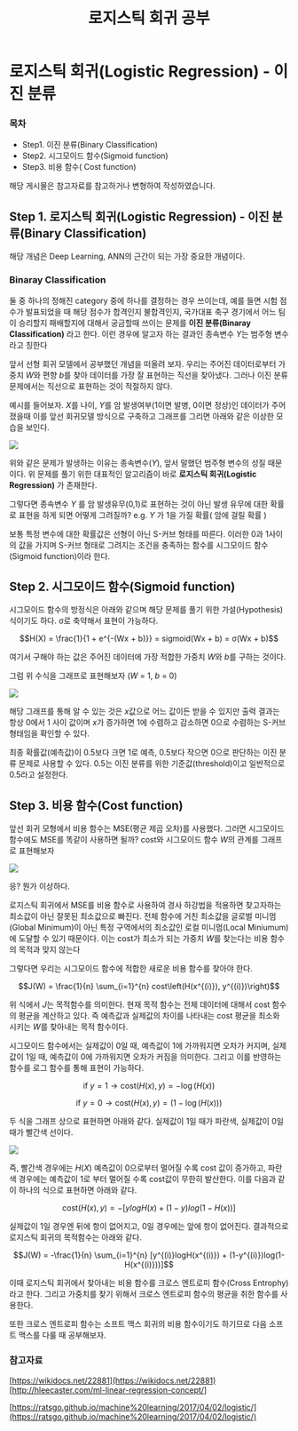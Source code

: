 ﻿---
title:  "로지스틱 회귀 공부"

categories:
  - Machine Learning
tags:
  - Study, Machine Learning

---
# 로지스틱 회귀(Logistic Regression) - 이진 분류
### 목차

-  Step1. 이진 분류(Binary Classification)
-  Step2. 시그모이드 함수(Sigmoid function)
-  Step3.  비용 함수( Cost function)

해당 게시물은 참고자료를 참고하거나 변형하여 작성하였습니다.

## Step 1. 로지스틱 회귀(Logistic Regression) - 이진 분류(Binary Classification)

해당 개념은 Deep Learning, ANN의 근간이 되는 가장 중요한 개념이다.

### Binaray Classification

둘 중 하나의 정해진 category 중에 하나를 결정하는 경우 쓰이는데, 예를 들면 시험 점수가 발표되었을 때 해당 점수가 합격인지 불합격인지, 국가대표 축구 경기에서 어느 팀이 승리할지 패배할지에 대해서 궁금할때 쓰이는 문제를 **이진 분류(Binaray Classification)** 라고 한다. 이런 경우에 알고자 하는 결과인 종속변수 $Y$는 범주형 변수라고 칭한다

앞서 선형 회귀 모델에서 공부했던 개념을 떠올려 보자. 우리는 주어진 데이터로부터 가중치 $W$와 편향 $b$를 찾아 데이터를 가장 잘 표현하는 직선을 찾아냈다. 그러나 이진 분류 문제에서는 직선으로 표현하는 것이 적절하지 않다.

예시를 들어보자. $X$를 나이, $Y$를 암 발생여부(1이면 발병, 0이면 정상)인 데이터가 주어졌을때 이를 앞선 회귀모델 방식으로 구축하고 그래프를 그리면 아래와 같은 이상한 모습을 보인다.

![](http://i.imgur.com/Co19p9c.png)

위와 같은 문제가 발생하는 이유는 종속변수($Y$), 앞서 말했던 범주형 변수의 성질 때문이다. 위 문제를 풀기 위한 대표적인 알고리즘이 바로 **로지스틱 회귀(Logistic Regression)** 가 존재한다.

그렇다면 종속변수 $Y$ 를 암 발생유무(0,1)로 표현하는 것이 아닌 발생 유무에 대한 확률로 표현을 하게 되면 어떻게 그려질까? 
e.g. $Y$ 가 1을 가질 확률( 암에 걸릴 확률 )

보통 특정 변수에 대한 확률값은 선형이 아닌 S-커브 형태를 따른다. 이러한 0과 1사이의 값을 가지며 S-커브 형태로 그려지는 조건을 충족하는 함수를 시그모이드 함수(Sigmoid function)이라 한다.

## Step 2. 시그모이드 함수(Sigmoid function)

시그모이드 함수의 방정식은 아래와 같으며 해당 문제를 풀기 위한 가설(Hypothesis)식이기도 하다. σ로 축약해서 표현이 가능하다.

$$H(X) = \frac{1}{1 + e^{-(Wx + b)}} = sigmoid(Wx + b) = σ(Wx + b)$$

여기서 구해야 하는 값은 주어진 데이터에 가장 적합한 가중치 $W$와 $b$를 구하는 것이다.

그럼 위 수식을 그래프로 표현해보자 ($W$ = 1, $b$ = 0)

![](https://wikidocs.net/images/page/22881/%EC%8B%9C%EA%B7%B8%EB%AA%A8%EC%9D%B4%EB%93%9C%EA%B7%B8%EB%9E%98%ED%94%84.png)

해당 그래프를 통해 알 수 있는 것은 $x$값으로 어느 값이든 받을 수 있지만 출력 결과는 항상 0에서 1 사이 값이며 $x$가 증가하면 1에 수렴하고 감소하면 0으로 수렴하는 S-커브 형태임을 확인할 수 있다.

최종 확률값(예측값)이 0.5보다 크면 1로 예측, 0.5보다 작으면 0으로 판단하는 이진 분류 문제로 사용할 수 있다. 
0.5는 이진 분류를 위한 기준값(threshold)이고 일반적으로 0.5라고 설정한다.

## Step 3. 비용 함수(Cost function)

앞선 회귀 모형에서 비용 함수는 MSE(평균 제곱 오차)를 사용했다. 그러면 시그모이드 함수에도 MSE를 똑같이 사용하면 될까? 
cost와 시그모이드 함수 $W$의 관계를 그래프로 표현해보자

![](https://wikidocs.net/images/page/22881/%EB%A1%9C%EC%BB%AC%EB%AF%B8%EB%8B%88%EB%A9%88.PNG)

응? 뭔가 이상하다.

로지스틱 회귀에서 MSE를 비용 함수로 사용하여 경사 하강법을 적용하면 찾고자하는 최소값이 아닌 잘못된 최소값으로 빠진다. 
전체 함수에 거친 최소값을 글로벌 미니멈(Global Minimum)이 아닌 특정 구역에서의 최소값인 로컬 미니멈(Local Miniumum)에 도달할 수 있기 때문이다. 이는 cost가 최소가 되는 가중치 $W$를 찾는다는 비용 함수의 목적과 맞지 않는다

그렇다면 우리는 시그모이드 함수에 적합한 새로운 비용 함수를 찾아야 한다.  

$$J(W) = \frac{1}{n} \sum_{i=1}^{n} cost\left(H(x^{(i)}), y^{(i)})\right)$$

위 식에서 $J$는 목적함수를 의미한다. 현재 목적 함수는 전체 데이터에 대해서 cost 함수의 평균을 계산하고 있다. 즉 예측값과 실제값의 차이를 나타내는 cost 평균을 최소화 시키는 $W$를 찾아내는 목적 함수이다.

시그모이드 함수에서는 실제값이 0일 때, 예측값이 1에 가까워지면 오차가 커지며, 실제값이 1일 때, 예측값이 0에 가까워지면 오차가 커짐을 의미한다. 그리고 이를 반영하는 함수를 로그 함수를 통해 표현이 가능하다.

$$\text{if } y=1 → \text{cost}\left( H(x), y \right) = -\log(H(x))$$

$$\text{if } y=0  → \text{cost}\left( H(x), y \right) = (1-\log(H(x)))$$

두 식을 그래프 상으로 표현하면 아래와 같다.
실제값이 1일 때가 파란색, 실제값이 0일 때가 빨간색 선이다.

![](https://wikidocs.net/images/page/22881/%EC%86%90%EC%8B%A4%ED%95%A8%EC%88%98.PNG)

즉, 빨간색 경우에는 $H(X)$ 예측값이 0으로부터 멀어질 수록 cost 값이 증가하고, 파란색 경우에는 예측값이 1로 부터 멀어질 수록 cost값이 무한히 발산한다. 이를 다음과 같이 하나의 식으로 표현하면 아래와 같다.

$$\text{cost}\left( H(x), y \right) = -[ylogH(x) + (1-y)log(1-H(x))]$$

실제값이 1일 경우엔 뒤에 항이 없어지고, 0일 경우에는 앞에 항이 없어진다. 결과적으로 로지스틱 회귀의 목적함수는 아래와 같다.

$$J(W) = -\frac{1}{n} \sum_{i=1}^{n} [y^{(i)}logH(x^{(i)}) + (1-y^{(i)})log(1-H(x^{(i)}))]$$

이때 로지스틱 회귀에서 찾아내는 비용 함수를 크로스 엔트로피 함수(Cross Entrophy)라고 한다. 그리고 가중치를 찾기 위해서 크로스 엔트로피 함수의 평균을 취한 함수를 사용한다.

또한 크로스 엔트로피 함수는 소프트 맥스 회귀의 비용 함수이기도 하기므로 다음 소프트 맥스를 다룰 때 공부해보자.

### 참고자료 

[https://wikidocs.net/22881](https://wikidocs.net/22881)
[http://hleecaster.com/ml-linear-regression-concept/]

[https://ratsgo.github.io/machine%20learning/2017/04/02/logistic/](https://ratsgo.github.io/machine%20learning/2017/04/02/logistic/)




